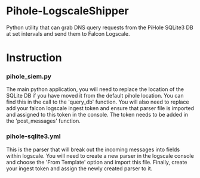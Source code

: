 # Pihole-LogscaleShipper

Python utility that can grab DNS query requests from the PiHole SQLite3 DB at set intervals and send them to Falcon Logscale. 


# Instruction

### pihole_siem.py
The main python application, you will need to replace the location of the SQLite DB if you have moved it from the default pihole location. You can find this in the call to the 'query_db' function.
You will also need to replace add your falcon logscale ingest token and ensure that parser file is imported and assigned to this token in the console. The token needs to be added in the 'post_messages' function.

### pihole-sqlite3.yml
This is the parser that will break out the incoming messages into fields within logscale.
You will need to create a new parser in the logscale console and choose the 'From Template' option and import this file.
Finally, create your ingest token and assign the newly created parser to it. 